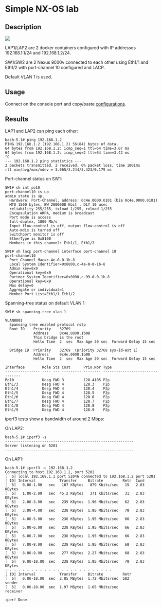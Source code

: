 # Simple NX-OS lab

## Description

![](/Users/olivier/git/github.com/desnoe/network-labs/labs/simple-nxos-lab/lab.png)

LAP1/LAP2 are 2 docker containers configured with IP addresses 192.168.1.1/24 and 192.168.1.2/24.

SW1/SW2 are 2 Nexus 9000v connected to each other using Eth1/1 and Eth1/2 with port-channel 10 configured and LACP.

Default VLAN 1 is used.

## Usage

Connect on the console port and copy/paste [configurations](./config/).

## Results

LAP1 and LAP2 can ping each other:

```
bash-5.1# ping 192.168.1.2
PING 192.168.1.2 (192.168.1.2) 56(84) bytes of data.
64 bytes from 192.168.1.2: icmp_seq=1 ttl=64 time=3.07 ms
64 bytes from 192.168.1.2: icmp_seq=2 ttl=64 time=3.42 ms
^C
--- 192.168.1.2 ping statistics ---
2 packets transmitted, 2 received, 0% packet loss, time 1001ms
rtt min/avg/max/mdev = 3.065/3.244/3.423/0.179 ms
```

Port-channel status on SW1:

```
SW1# sh int po10
port-channel10 is up
admin state is up,
  Hardware: Port-Channel, address: 0c4e.0000.0101 (bia 0c4e.0000.0101)
  MTU 1500 bytes, BW 2000000 Kbit , DLY 10 usec
  reliability 255/255, txload 1/255, rxload 1/255
  Encapsulation ARPA, medium is broadcast
  Port mode is access
  full-duplex, 1000 Mb/s
  Input flow-control is off, output flow-control is off
  Auto-mdix is turned off
  Switchport monitor is off
  EtherType is 0x8100
  Members in this channel: Eth1/1, Eth1/2
```

```
SW1# sh lacp port-channel interface port-channel 10
port-channel10
  Port Channel Mac=c-4e-0-0-1b-8
  Local System Identifier=0x8000,c-4e-0-0-1b-8
  Admin key=0x9
  Operational key=0x9
  Partner System Identifier=0x8000,c-99-0-0-1b-8
  Operational key=0x9
  Max delay=0
  Aggregate or individual=1
  Member Port List=Eth1/1 Eth1/2
```

Spanning-tree status on default VLAN 1:

```
SW1# sh spanning-tree vlan 1

VLAN0001
  Spanning tree enabled protocol rstp
  Root ID    Priority    32769
             Address     0c4e.0000.1b08
             This bridge is the root
             Hello Time  2  sec  Max Age 20 sec  Forward Delay 15 sec

  Bridge ID  Priority    32769  (priority 32768 sys-id-ext 1)
             Address     0c4e.0000.1b08
             Hello Time  2  sec  Max Age 20 sec  Forward Delay 15 sec

Interface        Role Sts Cost      Prio.Nbr Type
---------------- ---- --- --------- -------- --------------------------------
Po10             Desg FWD 3         128.4105 P2p
Eth1/3           Desg FWD 4         128.3    P2p
Eth1/4           Desg FWD 4         128.4    P2p
Eth1/5           Desg FWD 4         128.5    P2p
Eth1/6           Desg FWD 4         128.6    P2p
Eth1/7           Desg FWD 4         128.7    P2p
Eth1/8           Desg FWD 4         128.8    P2p
Eth1/9           Desg FWD 4         128.9    P2p
```

iperf3 tests show a bandwidth of around 2 Mbps:

On LAP2:
```
bash-5.1# iperf3 -s
-----------------------------------------------------------
Server listening on 5201
-----------------------------------------------------------
```

On LAP1:
```
bash-5.1# iperf3 -c 192.168.1.2
Connecting to host 192.168.1.2, port 5201
[  5] local 192.168.1.1 port 52046 connected to 192.168.1.2 port 5201
[ ID] Interval           Transfer     Bitrate         Retr  Cwnd
[  5]   0.00-1.00   sec   107 KBytes   879 Kbits/sec   15   2.83 KBytes
[  5]   1.00-2.00   sec  45.2 KBytes   371 Kbits/sec   31   2.83 KBytes
[  5]   2.00-3.00   sec   239 KBytes  1.96 Mbits/sec   62   2.83 KBytes
[  5]   3.00-4.00   sec   238 KBytes  1.95 Mbits/sec   70   2.83 KBytes
[  5]   4.00-5.00   sec   238 KBytes  1.95 Mbits/sec   66   2.83 KBytes
[  5]   5.00-6.00   sec   238 KBytes  1.95 Mbits/sec   66   2.83 KBytes
[  5]   6.00-7.00   sec   238 KBytes  1.95 Mbits/sec   66   2.83 KBytes
[  5]   7.00-8.00   sec   238 KBytes  1.95 Mbits/sec   68   2.83 KBytes
[  5]   8.00-9.00   sec   277 KBytes  2.27 Mbits/sec   68   2.83 KBytes
[  5]   9.00-10.00  sec   238 KBytes  1.95 Mbits/sec   70   2.83 KBytes
- - - - - - - - - - - - - - - - - - - - - - - - -
[ ID] Interval           Transfer     Bitrate         Retr
[  5]   0.00-10.00  sec  2.05 MBytes  1.72 Mbits/sec  582             sender
[  5]   0.00-10.00  sec  1.97 MBytes  1.65 Mbits/sec                  receiver

iperf Done.
```